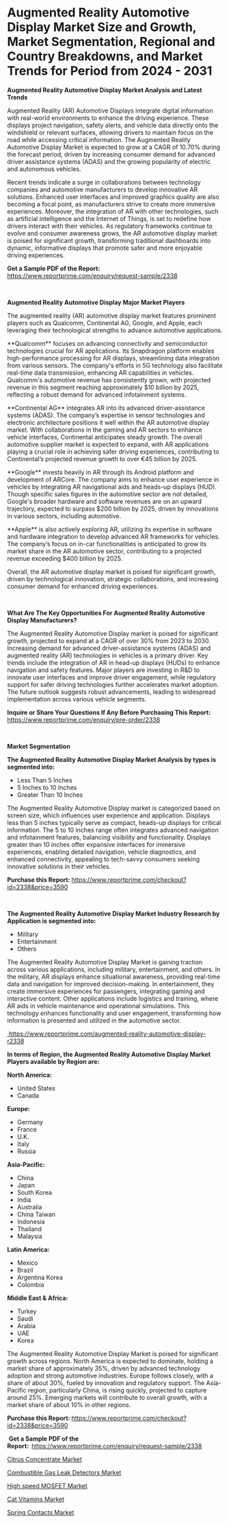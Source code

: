 <p><h1>Augmented Reality Automotive Display Market Size and Growth, Market Segmentation, Regional and Country Breakdowns, and Market Trends for Period from 2024 -  2031</h1></p><p><strong>Augmented Reality Automotive Display Market Analysis and Latest Trends</strong></p>
<p><p>Augmented Reality (AR) Automotive Displays integrate digital information with real-world environments to enhance the driving experience. These displays project navigation, safety alerts, and vehicle data directly onto the windshield or relevant surfaces, allowing drivers to maintain focus on the road while accessing critical information. The Augmented Reality Automotive Display Market is expected to grow at a CAGR of 10.70% during the forecast period, driven by increasing consumer demand for advanced driver assistance systems (ADAS) and the growing popularity of electric and autonomous vehicles.</p><p>Recent trends indicate a surge in collaborations between technology companies and automotive manufacturers to develop innovative AR solutions. Enhanced user interfaces and improved graphics quality are also becoming a focal point, as manufacturers strive to create more immersive experiences. Moreover, the integration of AR with other technologies, such as artificial intelligence and the Internet of Things, is set to redefine how drivers interact with their vehicles. As regulatory frameworks continue to evolve and consumer awareness grows, the AR automotive display market is poised for significant growth, transforming traditional dashboards into dynamic, informative displays that promote safer and more enjoyable driving experiences.</p></p>
<p><strong>Get a Sample PDF of the Report:&nbsp;</strong> <a href="https://www.reportprime.com/enquiry/request-sample/2338">https://www.reportprime.com/enquiry/request-sample/2338</a></p>
<p>&nbsp;</p>
<p><strong>Augmented Reality Automotive Display Major Market Players</strong></p>
<p><p>The augmented reality (AR) automotive display market features prominent players such as Qualcomm, Continental AG, Google, and Apple, each leveraging their technological strengths to advance automotive applications.</p><p>**Qualcomm** focuses on advancing connectivity and semiconductor technologies crucial for AR applications. Its Snapdragon platform enables high-performance processing for AR displays, streamlining data integration from various sensors. The company's efforts in 5G technology also facilitate real-time data transmission, enhancing AR capabilities in vehicles. Qualcomm's automotive revenue has consistently grown, with projected revenue in this segment reaching approximately $10 billion by 2025, reflecting a robust demand for advanced infotainment systems.</p><p>**Continental AG** integrates AR into its advanced driver-assistance systems (ADAS). The company’s expertise in sensor technologies and electronic architecture positions it well within the AR automotive display market. With collaborations in the gaming and AR sectors to enhance vehicle interfaces, Continental anticipates steady growth. The overall automotive supplier market is expected to expand, with AR applications playing a crucial role in achieving safer driving experiences, contributing to Continental’s projected revenue growth to over €45 billion by 2025.</p><p>**Google** invests heavily in AR through its Android platform and development of ARCore. The company aims to enhance user experience in vehicles by integrating AR navigational aids and heads-up displays (HUD). Though specific sales figures in the automotive sector are not detailed, Google's broader hardware and software revenues are on an upward trajectory, expected to surpass $200 billion by 2025, driven by innovations in various sectors, including automotive.</p><p>**Apple** is also actively exploring AR, utilizing its expertise in software and hardware integration to develop advanced AR frameworks for vehicles. The company’s focus on in-car functionalities is anticipated to grow its market share in the AR automotive sector, contributing to a projected revenue exceeding $400 billion by 2025.</p><p>Overall, the AR automotive display market is poised for significant growth, driven by technological innovation, strategic collaborations, and increasing consumer demand for enhanced driving experiences.</p></p>
<p>&nbsp;</p>
<p><strong>What Are The Key Opportunities For Augmented Reality Automotive Display Manufacturers?</strong></p>
<p><p>The Augmented Reality Automotive Display market is poised for significant growth, projected to expand at a CAGR of over 30% from 2023 to 2030. Increasing demand for advanced driver-assistance systems (ADAS) and augmented reality (AR) technologies in vehicles is a primary driver. Key trends include the integration of AR in head-up displays (HUDs) to enhance navigation and safety features. Major players are investing in R&D to innovate user interfaces and improve driver engagement, while regulatory support for safer driving technologies further accelerates market adoption. The future outlook suggests robust advancements, leading to widespread implementation across various vehicle segments.</p></p>
<p><strong>Inquire or Share Your Questions If Any Before Purchasing This Report:</strong> <a href="https://www.reportprime.com/enquiry/pre-order/2338">https://www.reportprime.com/enquiry/pre-order/2338</a></p>
<p>&nbsp;</p>
<p><strong>Market Segmentation</strong></p>
<p><strong>The Augmented Reality Automotive Display Market Analysis by types is segmented into:</strong></p>
<p><ul><li>Less Than 5 Inches</li><li>5 Inches to 10 Inches</li><li>Greater Than 10 Inches</li></ul></p>
<p><p>The Augmented Reality Automotive Display market is categorized based on screen size, which influences user experience and application. Displays less than 5 inches typically serve as compact, heads-up displays for critical information. The 5 to 10 inches range often integrates advanced navigation and infotainment features, balancing visibility and functionality. Displays greater than 10 inches offer expansive interfaces for immersive experiences, enabling detailed navigation, vehicle diagnostics, and enhanced connectivity, appealing to tech-savvy consumers seeking innovative solutions in their vehicles.</p></p>
<p><strong>Purchase this Report:&nbsp;</strong><a href="https://www.reportprime.com/checkout?id=2338&price=3590">https://www.reportprime.com/checkout?id=2338&price=3590</a></p>
<p>&nbsp;</p>
<p><strong>The Augmented Reality Automotive Display Market Industry Research by Application is segmented into:</strong></p>
<p><ul><li>Military</li><li>Entertainment</li><li>Others</li></ul></p>
<p><p>The Augmented Reality Automotive Display Market is gaining traction across various applications, including military, entertainment, and others. In the military, AR displays enhance situational awareness, providing real-time data and navigation for improved decision-making. In entertainment, they create immersive experiences for passengers, integrating gaming and interactive content. Other applications include logistics and training, where AR aids in vehicle maintenance and operational simulations. This technology enhances functionality and user engagement, transforming how information is presented and utilized in the automotive sector.</p></p>
<p><a href="https://www.reportprime.com/augmented-reality-automotive-display-r2338">&nbsp;https://www.reportprime.com/augmented-reality-automotive-display-r2338</a></p>
<p><strong>In terms of Region, the Augmented Reality Automotive Display Market Players available by Region are:</strong></p>
<p>
    <p> <strong> North America: </strong>
        <ul>
            <li>United States</li>
            <li>Canada</li>
        </ul>
        </p> 
    <p> <strong> Europe: </strong>
        <ul>
            <li>Germany</li>
            <li>France</li>
            <li>U.K.</li>
            <li>Italy</li>
            <li>Russia</li>
        </ul>
        </p> 
    <p> <strong> Asia-Pacific: </strong>
        <ul>
            <li>China</li>
            <li>Japan</li>
            <li>South Korea</li>
            <li>India</li>
            <li>Australia</li>
            <li>China Taiwan</li>
            <li>Indonesia</li>
            <li>Thailand</li>
            <li>Malaysia</li>
        </ul>
        </p> 
    <p> <strong> Latin America: </strong>
        <ul>
            <li>Mexico</li>
            <li>Brazil</li>
            <li>Argentina Korea</li>
            <li>Colombia</li>
        </ul>
        </p> 
    <p> <strong> Middle East & Africa: </strong>
        <ul>
            <li>Turkey</li>
            <li>Saudi</li>
            <li>Arabia</li>
            <li>UAE</li>
            <li>Korea</li>
        </ul>
    </p>
    </p>
<p><p>The Augmented Reality Automotive Display Market is poised for significant growth across regions. North America is expected to dominate, holding a market share of approximately 35%, driven by advanced technology adoption and strong automotive industries. Europe follows closely, with a share of about 30%, fueled by innovation and regulatory support. The Asia-Pacific region, particularly China, is rising quickly, projected to capture around 25%. Emerging markets will contribute to overall growth, with a market share of about 10% in other regions.</p></p>
<p><strong>Purchase this Report: </strong><a href="https://www.reportprime.com/checkout?id=2338&price=3590">https://www.reportprime.com/checkout?id=2338&price=3590</a></p>
<p>&nbsp;<strong>Get a Sample PDF of the Report:&nbsp;&nbsp;</strong><a href="https://www.reportprime.com/enquiry/request-sample/2338">https://www.reportprime.com/enquiry/request-sample/2338</a></p>
<p><strong></strong></p>
<p><p><a href="https://issuu.com/reportprime-2/docs/citrus-concentrate-market-size-2030_5dde112d7436eb">Citrus Concentrate Market</a></p><p><a href="https://www.linkedin.com/pulse/global-combustible-gas-leak-detectors-market-product-type-application-0rvlf?trackingId=RbsRmweJTL%2BgdAzPig%2FYXg%3D%3D">Combustible Gas Leak Detectors Market</a></p><p><a href="https://github.com/ygfu6u/Market-Research-Report-List-1/blob/main/high-speed-mosfet-market.md">High speed MOSFET Market</a></p><p><a href="https://medium.com/@oliver.rampling568768/the-cat-vitamins-market-report-analyzes-important-operational-and-performance-data-so-one-may-d6c0ba14d189">Cat Vitamins Market</a></p><p><a href="https://github.com/JubayerMia832/Market-Research-Report-List-1/blob/main/spring-contacts-market.md">Spring Contacts Market</a></p></p>